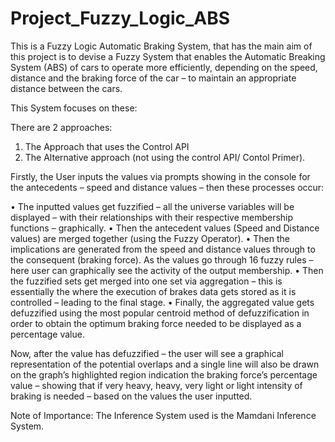 # Project_Fuzzy_Logic_ABS

This is a Fuzzy Logic Automatic Braking System, that has the main aim of this project is to devise a Fuzzy System that enables the Automatic Breaking System (ABS) of cars to operate more efficiently, depending on the speed, distance and the braking force of the car – to maintain an appropriate distance between the cars. 

This System focuses on these:

There are 2 approaches:

1. The Approach that uses the Control API
2. The Alternative approach (not using the control API/ Contol Primer).

Firstly, the User inputs the values via prompts showing in the console for the antecedents – speed and distance values – then these processes occur:

•	The inputted values get fuzzified – all the universe variables will be displayed – with their relationships with their respective membership functions – graphically.
•	Then the antecedent values (Speed and Distance values) are merged together (using the Fuzzy Operator).
•	Then the implications are generated from the speed and distance values through to the consequent (braking force). As the values go through 16 fuzzy rules – here user can graphically see the activity of the output membership.
•	Then the fuzzified sets get merged into one set via aggregation – this is essentially the where the execution of brakes data gets stored as it is controlled – leading to the final stage.
•	Finally, the aggregated value gets defuzzified using the most popular centroid method of defuzzification in order to obtain the optimum braking force needed to be displayed as a percentage value.

Now, after the value has defuzzified – the user will see a graphical representation of the potential overlaps and a single line will also be drawn on the graph’s highlighted region indication the braking force’s percentage value – showing that if very heavy, heavy, very light or light intensity of braking is needed – based on the values the user inputted.

Note of Importance: The Inference System used is the Mamdani Inference System.


